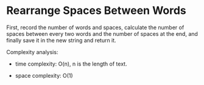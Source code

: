 # Rearrange Spaces Between Words


First, record the number of words and spaces, calculate the number of spaces between every two words and the number of spaces at the end, and finally save it in the new string and return it.


Complexity analysis:
- time complexity: O(n),  n is the length of text.

- space complexity: O(1)
